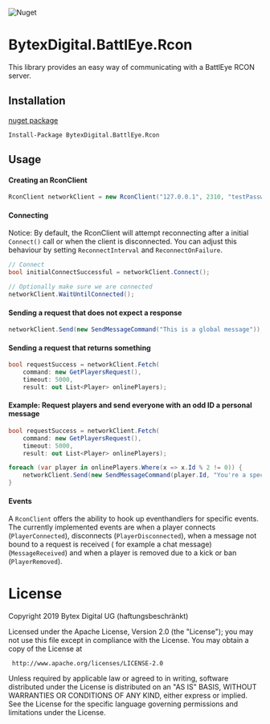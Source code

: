 ![Nuget](https://img.shields.io/nuget/v/BytexDigital.BattlEye.Rcon.svg?style=flat-square)

# BytexDigital.BattlEye.Rcon

This library provides an easy way of communicating with a BattlEye RCON server.

## Installation

[nuget package](https://www.nuget.org/packages/BytexDigital.BattlEye.Rcon/)

```
Install-Package BytexDigital.BattlEye.Rcon
```

## Usage

#### Creating an RconClient

```cs
RconClient networkClient = new RconClient("127.0.0.1", 2310, "testPassword");
```

#### Connecting

Notice: By default, the RconClient will attempt reconnecting after a initial `Connect()` call or when the client is
disconnected.
You can adjust this behaviour by setting `ReconnectInterval` and `ReconnectOnFailure`.

```cs
// Connect
bool initialConnectSuccessful = networkClient.Connect();

// Optionally make sure we are connected
networkClient.WaitUntilConnected();
```

#### Sending a request that does not expect a response

```cs
networkClient.Send(new SendMessageCommand("This is a global message"));
```

#### Sending a request that returns something

```cs
bool requestSuccess = networkClient.Fetch(
	command: new GetPlayersRequest(),
	timeout: 5000,
	result: out List<Player> onlinePlayers);
```

#### Example: Request players and send everyone with an odd ID a personal message

```cs
bool requestSuccess = networkClient.Fetch(
	command: new GetPlayersRequest(),
	timeout: 5000,
	result: out List<Player> onlinePlayers);

foreach (var player in onlinePlayers.Where(x => x.Id % 2 != 0)) {
	networkClient.Send(new SendMessageCommand(player.Id, "You're a special person"));
}
```

#### Events

A `RconClient` offers the ability to hook up eventhandlers for specific events. The currently implemented events are
when a player connects (`PlayerConnected`), disconnects (`PlayerDisconnected`), when a message not bound to a request is
received ( for example a chat message) (`MessageReceived`) and when a player is removed due to a kick or
ban (`PlayerRemoved`).

# License

Copyright 2019 Bytex Digital UG (haftungsbeschränkt)

Licensed under the Apache License, Version 2.0 (the "License");
you may not use this file except in compliance with the License.
You may obtain a copy of the License at

     http://www.apache.org/licenses/LICENSE-2.0

Unless required by applicable law or agreed to in writing, software
distributed under the License is distributed on an "AS IS" BASIS,
WITHOUT WARRANTIES OR CONDITIONS OF ANY KIND, either express or implied.
See the License for the specific language governing permissions and
limitations under the License.
